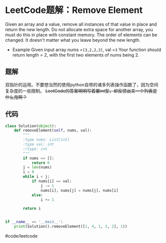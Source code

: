 # LeetCode题解：Remove Element
Given an array and a value, remove all instances of that value in place and return the new length.
Do not allocate extra space for another array, you must do this in place with constant memory.
The order of elements can be changed. It doesn't matter what you leave beyond the new length.

* Example
Given input array nums =`[3,2,2,3]`, val =`3`
Your function should return length = 2, with the first two elements of nums being 2.

## 题解
双指针的运用。不要想当然的使用python自带的诸多列表操作函数了，因为空间复杂度的一些限制。
~~LeetCode的答案明明写着要int型，却反馈出来一个列表是什么鬼啊？~~

## 代码
```python
class Solution(object):
    def removeElement(self, nums, val):
        """
        :type nums: List[int]
        :type val: int
        :rtype: int
        """
        if nums == []:
            return 0
        j = len(nums)
        i = 0
        while i < j:
            if nums[i] == val:
                j -= 1
                nums[i], nums[j] = nums[j], nums[i]
            else:
                i += 1

        return i


if __name__ == '__main__':
    print(Solution().removeElement([1, 4, 1, 3, 2], 1))
```

#code/leetcode